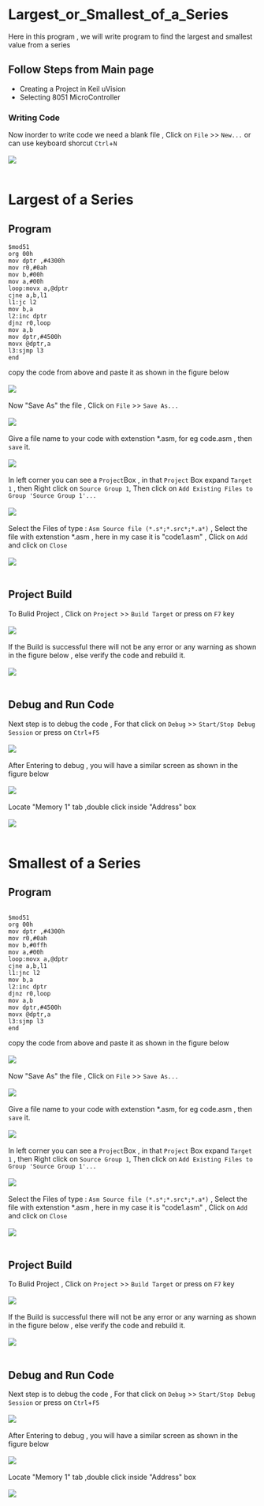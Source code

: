 # Largest_or_Smallest_of_a_Series
Here in this program , we will write program to find the largest and smallest value from a series<br>
## Follow Steps from Main page
* Creating a Project in Keil uVision
* Selecting 8051 MicroController
### Writing Code
Now inorder to write code we need a blank file , Click on `File` >> `New...` or can use keyboard shorcut `Ctrl`+`N`<br><br>
![](/images/img7.png) <br><br>

# Largest of a Series
## Program
``` Assembly
$mod51
org 00h
mov dptr ,#4300h
mov r0,#0ah
mov b,#00h
mov a,#00h
loop:movx a,@dptr
cjne a,b,l1
l1:jc l2
mov b,a
l2:inc dptr
djnz r0,loop
mov a,b
mov dptr,#4500h
movx @dptr,a
l3:sjmp l3
end
```
copy the code from above and paste it as shown in the figure below<br><br>
![](/images/img25.png) <br><br>
Now "Save As" the file , Click on `File` >> `Save As...`<br><br>
![](/images/img26.png) <br><br>
Give a file name to your code with extenstion *.asm, for eg code.asm , then `save` it.<br><br>
![](/images/img27.png) <br><br>
 In left corner you can see a `Project`Box , in that `Project` Box expand `Target 1`  , then Right click on  `Source Group 1`, Then click on `Add Existing Files to Group 'Source Group 1'...`<br><br>
![](/images/img11.png) <br><br>
Select the Files of type : `Asm Source file (*.s*;*.src*;*.a*)` , Select the file with extenstion *.asm , here in my case it is "code1.asm" , Click on `Add` and click on `Close`<br><br>
![](/images/img12.png) <br><br>
## Project Build
To Bulid Project , Click on `Project` >> `Build Target` or press on `F7` key<br><br>
![](/images/img13.png) <br><br>
If the Build is successful there will not be any error or any warning  as shown in the figure below , else verify the code and rebuild it.<br><br>
![](/images/img14a.png) <br><br>
## Debug and Run Code
Next step is to debug the code , For that click on `Debug` >> `Start/Stop Debug Session` or press on `Ctrl`+`F5`<br><br>
![](/images/img15.png) <br><br>
After Entering to debug , you will have a similar screen as shown in the figure below<br><br>
![](/images/img21.png) <br><br>
Locate "Memory 1" tab ,double click inside "Address" box<br><br>
![](/images/img23.jpg) <br><br>
# Smallest of a Series
## Program
```Assembly
  
$mod51
org 00h
mov dptr ,#4300h
mov r0,#0ah
mov b,#0ffh
mov a,#00h
loop:movx a,@dptr
cjne a,b,l1
l1:jnc l2
mov b,a
l2:inc dptr
djnz r0,loop
mov a,b
mov dptr,#4500h
movx @dptr,a
l3:sjmp l3
end
```
copy the code from above and paste it as shown in the figure below<br><br>
![](/images/img28.png) <br><br>
Now "Save As" the file , Click on `File` >> `Save As...`<br><br>
![](/images/img26.png) <br><br>
Give a file name to your code with extenstion *.asm, for eg code.asm , then `save` it.<br><br>
![](/images/img27.png) <br><br>
 In left corner you can see a `Project`Box , in that `Project` Box expand `Target 1`  , then Right click on  `Source Group 1`, Then click on `Add Existing Files to Group 'Source Group 1'...`<br><br>
![](/images/img11.png) <br><br>
Select the Files of type : `Asm Source file (*.s*;*.src*;*.a*)` , Select the file with extenstion *.asm , here in my case it is "code1.asm" , Click on `Add` and click on `Close`<br><br>
![](/images/img12.png) <br><br>
## Project Build
To Bulid Project , Click on `Project` >> `Build Target` or press on `F7` key<br><br>
![](/images/img13.png) <br><br>
If the Build is successful there will not be any error or any warning  as shown in the figure below , else verify the code and rebuild it.<br><br>
![](/images/img14a.png) <br><br>
## Debug and Run Code
Next step is to debug the code , For that click on `Debug` >> `Start/Stop Debug Session` or press on `Ctrl`+`F5`<br><br>
![](/images/img15.png) <br><br>
After Entering to debug , you will have a similar screen as shown in the figure below<br><br>
![](/images/img21.png) <br><br>
Locate "Memory 1" tab ,double click inside "Address" box<br><br>
![](/images/img23.jpg) <br><br>
